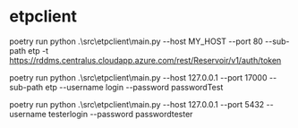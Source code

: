 # etpclient

poetry run python .\src\etpclient\main.py --host MY_HOST --port 80 --sub-path etp  -t https://rddms.centralus.cloudapp.azure.com/rest/Reservoir/v1/auth/token

poetry run python .\src\etpclient\main.py --host 127.0.0.1 --port 17000 --sub-path etp --username login --password passwordTest

poetry run python .\src\etpclient\main.py --host 127.0.0.1 --port 5432 --username testerlogin --password passwordtester